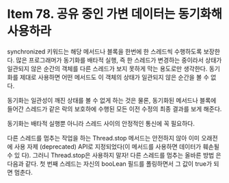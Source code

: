 # Item 78. 공유 중인 가변 데이터는 동기화해 사용하라
synchronized 키워드는 해당 메서드나 블록을 한번에 한 스레드씩 수행하도록 보장한다. 
많은 프로그래머가 동기화를 배타적 실행, 즉 한 스레드가 변경하는 중이라서 상태가 일관되지 않은 순간의 객체를 다른 스레드가 보지 못하게 막는 용도로만 생각한다. 
동기화를 제대로 사용하면 어떤 메서드도 이 객체의 상태가 일관되지 않은 순간을 볼 수 없다.

동기화는 일관성이 깨진 상태를 볼 수 없게 하는 것은 물론, 동기화된 메서드나 블록에 들어간 스레드가 같은 락의 보호하에 수행된 모든 이전 수정의 최종 결과를 보게 해준다.

동기화는 배타적 실행뿐 아니라 스레드 사이의 안정적인 통신에 꼭 필요하다.

다른 스레드를 멈추는 작업을 하는 Thread.stop 메서드는 안전하지 않아 이미 오래전에 사용 자제 (deprecated) API로 지정되었다(이 메서드를 사용하면 데이터가 훼손될 수 있 다). 그러니 Thread.stop은 사용하지 말자! 다른 스레드를 멈추는 올바른 방법 은 다음과 같다. 첫 번째 스레드는 자신의 booLean 필드를 폴링하면서 그 값이 true가 되면 멈춘다.
